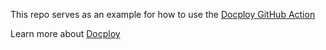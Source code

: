 This repo serves as an example for how to use the [Docploy GitHub Action](https://github.com/marketplace/actions/publish-docs-to-github-pages)

Learn more about [Docploy](https://www.docploy.com/)
